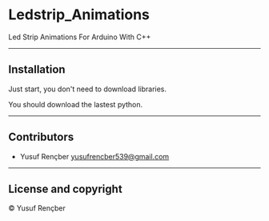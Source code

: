 # Ledstrip_Animations

Led Strip Animations For Arduino With C++

---

## Installation

Just start, you don't need to download libraries.

You should download the lastest python.

---

## Contributors

- Yusuf Rençber <yusufrencber539@gmail.com>

---

## License and copyright

© Yusuf Rençber
